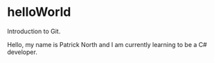 # helloWorld
Introduction to Git.

Hello, my name is Patrick North and I am currently learning to be a C# developer.
